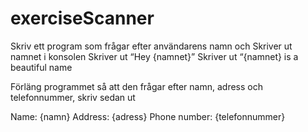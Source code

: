 # exerciseScanner
Skriv ett program som frågar efter användarens namn och
Skriver ut namnet i konsolen
Skriver ut “Hey {namnet}”
Skriver ut “{namnet} is a beautiful name


Förläng programmet så att den frågar efter namn, adress och telefonnummer, skriv sedan ut

Name: {namn}
Address: {adress}
Phone number: {telefonnummer}

